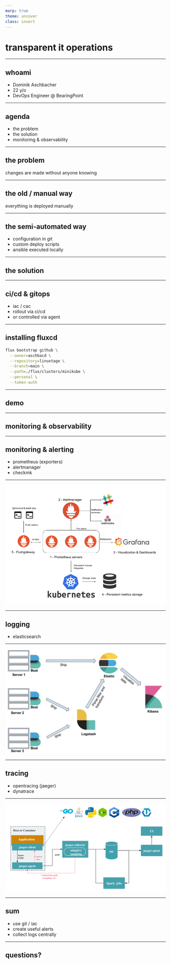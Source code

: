 ```yaml
---
marp: true
theme: uncover
class: invert
---
```


# transparent it operations

---

## whoami

* Dominik Aschbacher
* 22 y/o
* DevOps Engineer @ BearingPoint

---

## agenda

* the problem
* the solution
* monitoring & observability

---

## the problem

changes are made without anyone knowing

---

## the old / manual way

everything is deployed manually

---

## the semi-automated way

* configuration in git
* custom deploy scripts
* ansible executed locally

---

## the solution

---

## ci/cd & gitops

* iac / cac
* rollout via ci/cd
* or controlled via agent

---

## installing fluxcd

```bash
flux bootstrap github \
  --owner=aschbacd \
  --repository=linuxtage \
  --branch=main \
  --path=./flux/clusters/minikube \
  --personal \
  --token-auth
```

---

## demo

---

## monitoring & observability

---

## monitoring & alerting

* prometheus (exporters)
* alertmanager
* checkmk

---

<!--_backgroundColor: white-->

![Prometheus](assets/prometheus.webp)

---

## logging

* elasticsearch

---

<!--_backgroundColor: white-->

![ElasticSearch h:500](assets/elasticsearch.png)

---

## tracing

* opentracing (jaeger)
* dynatrace

---

<!--_backgroundColor: white-->

![Jaeger h:600](assets/jaeger.png)

---

## sum

* use git / iac
* create useful alerts
* collect logs centrally

---

## questions?
